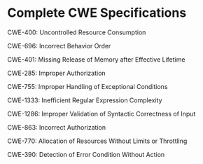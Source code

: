 

# Complete CWE Specifications

CWE-400: Uncontrolled Resource Consumption

CWE-696: Incorrect Behavior Order

CWE-401: Missing Release of Memory after Effective Lifetime

CWE-285: Improper Authorization

CWE-755: Improper Handling of Exceptional Conditions

CWE-1333: Inefficient Regular Expression Complexity

CWE-1286: Improper Validation of Syntactic Correctness of Input

CWE-863: Incorrect Authorization

CWE-770: Allocation of Resources Without Limits or Throttling

CWE-390: Detection of Error Condition Without Action
